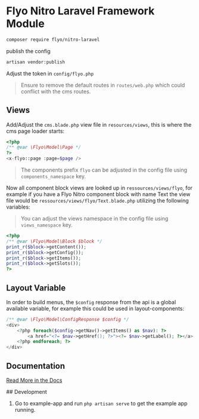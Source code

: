 # Flyo Nitro Laravel Framework Module

```sh
composer require flyo/nitro-laravel
```

publish the config

```sh
artisan vendor:publish
```

Adjust the token in `config/flyo.php`

> Ensure to remove the default routes in `routes/web.php` which could conflict with the cms routes.

## Views

Add/Adjust the `cms.blade.php` view file in `resources/views`, this is where the cms page loader starts:

```php
<?php
/** @var \Flyo\Model\Page */
?>
<x-flyo::page :page=$page />
```

> The components prefix `flyo` can be adjusted in the config file using `components_namespace` key.

Now all component block views are looked up in `ressources/views/flyo`, for example if you have a Flyo Nitro component block with name Text the view file would be `ressources/views/flyo/Text.blade.php` utilizing the following variables:

> You can adjust the views namespace in the config file using `views_namespace` key.

```php
<?php
/** @var \Flyo\Model\Block $block */
print_r($block->getContent());
print_r($block->getConfig());
print_r($block->getItems());
print_r($block->getSlots());
?>
```

## Layout Variable

In order to build menus, the `$config` response from the api is a global available variable, for example this could be used in layout-components:

```php
/** @var \Flyo\Model\ConfigResponse $config */
<div>
    <?php foreach($config->getNav()->getItems() as $nav): ?>
        <a href="<?= $nav->getHref(); ?>"><?= $nav->getLabel(); ?></a>
    <?php endforeach; ?>
</div>
```

## Documentation

[Read More in the Docs](https://dev.flyo.cloud/nitro/php)

## Development

1. Go to example-app and run `php artisan serve` to get the example app running.
